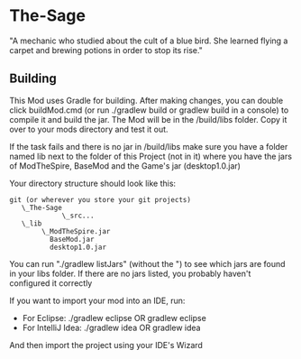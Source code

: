 # The-Sage
"A mechanic who studied about the cult of a blue bird. 
She learned flying a carpet and brewing potions in order to stop its rise."

## Building
This Mod uses Gradle for building. After making changes, you can double click buildMod.cmd 
(or run ./gradlew build or gradlew build in a console) to 
compile it and build the jar. The Mod will be in the /build/libs folder. Copy it over to 
your mods directory and test it out.

If the task fails and there is no jar in /build/libs make sure you have a folder named 
lib next to the folder of this Project (not in it) where you have the jars of ModTheSpire, 
BaseMod and the Game's jar (desktop1.0.jar)

Your directory structure should look like this:
```
git (or wherever you store your git projects)
   \_The-Sage
             \_src...
   \_lib
        \_ModTheSpire.jar
          BaseMod.jar
          desktop1.0.jar
```
You can run "./gradlew listJars" (without the ") to see which jars are found in your 
libs folder. If there are no jars listed, you probably haven't configured it correctly

If you want to import your mod into an IDE, run:
 - For Eclipse: ./gradlew eclipse OR gradlew eclipse
 - For IntelliJ Idea: ./gradlew idea OR gradlew idea

And then import the project using your IDE's Wizard

